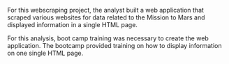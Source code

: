 For this webscraping project, the analyst built a web application that scraped various websites for data related to the Mission to Mars and displayed information in a single HTML page. 


For this analysis, boot camp training was necessary to create the web application. The bootcamp provided training on how to display information on one single HTML page. 
